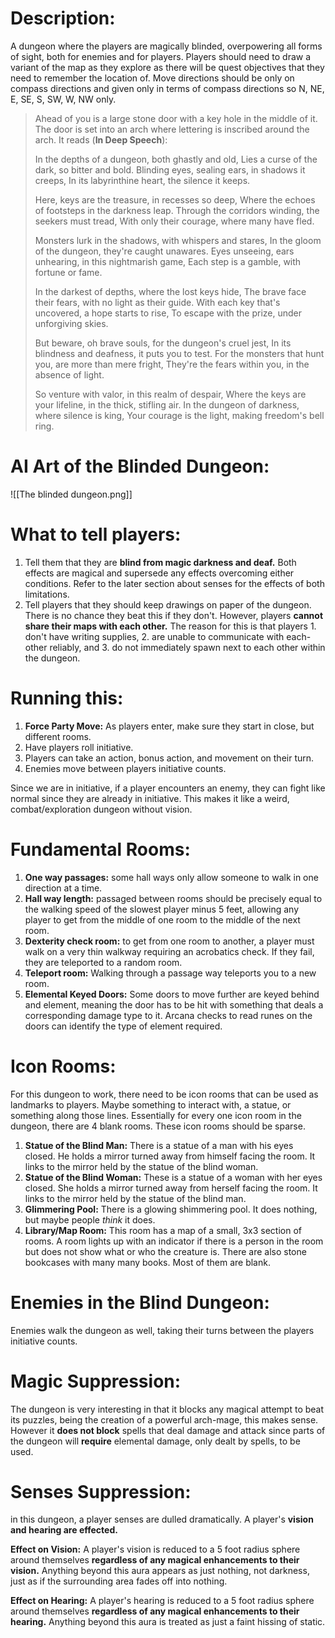 # Description:
A dungeon where the players are magically blinded, overpowering all forms of sight, both for enemies and for players. Players should need to draw a variant of the map as they explore as there will be quest objectives that they need to remember the location of. Move directions should be only on compass directions and given only in terms of compass directions so N, NE, E, SE, S, SW, W, NW only.

> Ahead of you is a large stone door with a key hole in the middle of it. The door is set into an arch where lettering is inscribed around the arch. It reads (**In Deep Speech**): 
> 
> In the depths of a dungeon, both ghastly and old, 
> Lies a curse of the dark, so bitter and bold. 
> Blinding eyes, sealing ears, in shadows it creeps, 
> In its labyrinthine heart, the silence it keeps.
> 
> Here, keys are the treasure, in recesses so deep, 
> Where the echoes of footsteps in the darkness leap. 
> Through the corridors winding, the seekers must tread, 
> With only their courage, where many have fled.
>
> Monsters lurk in the shadows, with whispers and stares, 
> In the gloom of the dungeon, they're caught unawares. 
> Eyes unseeing, ears unhearing, in this nightmarish game, 
> Each step is a gamble, with fortune or fame.
>
> In the darkest of depths, where the lost keys hide, 
> The brave face their fears, with no light as their guide. 
> With each key that's uncovered, a hope starts to rise, 
> To escape with the prize, under unforgiving skies.
>
> But beware, oh brave souls, for the dungeon's cruel jest,
> In its blindness and deafness, it puts you to test. 
> For the monsters that hunt you, are more than mere fright, 
> They're the fears within you, in the absence of light.
>
> So venture with valor, in this realm of despair, 
> Where the keys are your lifeline, in the thick, stifling air. 
> In the dungeon of darkness, where silence is king, 
> Your courage is the light, making freedom's bell ring.

# AI Art of the Blinded Dungeon:
![[The blinded dungeon.png]]
# What to tell players:
1. Tell them that they are **blind from magic darkness and deaf.** Both effects are magical and supersede any effects overcoming either conditions. Refer to the later section about senses for the effects of both limitations.
2. Tell players that they should keep drawings on paper of the dungeon. There is no chance they beat this if they don't. However, players **cannot share their maps with each other.** The reason for this is that players 1. don't have writing supplies, 2. are unable to communicate with each-other reliably, and 3. do not immediately spawn next to each other within the dungeon. 
# Running this: 
1. **Force Party Move:** As players enter, make sure they start in close, but different rooms.
2. Have players roll initiative.
3. Players can take an action, bonus action, and movement on their turn.
4. Enemies move between players initiative counts. 

Since we are in initiative, if a player encounters an enemy, they can fight like normal since they are already in initiative. This makes it like a weird, combat/exploration dungeon without vision. 
# Fundamental Rooms:
1. **One way passages:** some hall ways only allow someone to walk in one direction at a time.
2. **Hall way length:** passaged between rooms should be precisely equal to the walking speed of the slowest player minus 5 feet, allowing any player to get from the middle of one room to the middle of the next room. 
3. **Dexterity check room:** to get from one room to another, a player must walk on a very thin walkway requiring an acrobatics check. If they fail, they are teleported to a random room.
4. **Teleport room:** Walking through a passage way teleports you to a new room.
5. **Elemental Keyed Doors:** Some doors to move further are keyed behind and element, meaning the door has to be hit with something that deals a corresponding damage type to it. Arcana checks to read runes on the doors can identify the type of element required. 
# Icon Rooms:
For this dungeon to work, there need to be icon rooms that can be used as landmarks to players. Maybe something to interact with, a statue, or something along those lines. Essentially for every one icon room in the dungeon, there are 4 blank rooms. These icon rooms should be sparse. 
1. **Statue of the Blind Man:** There is a statue of a man with his eyes closed. He holds a mirror turned away from himself facing the room. It links to the mirror held by the statue of the blind woman.
2. **Statue of the Blind Woman:** These is a statue of a woman with her eyes closed. She holds a mirror turned away from herself facing the room. It links to the mirror held by the statue of the blind man.
3. **Glimmering Pool:** There is a glowing shimmering pool. It does nothing, but maybe people *think* it does. 
4. **Library/Map Room:** This room has a map of a small, 3x3 section of rooms. A room lights up with an indicator if there is a person in the room but does not show what or who the creature is. There are also stone bookcases with many many books. Most of them are blank. 
# Enemies in the Blind Dungeon:
Enemies walk the dungeon as well, taking their turns between the players initiative counts. 
# Magic Suppression:
The dungeon is very interesting in that it blocks any magical attempt to beat its puzzles, being the creation of a powerful arch-mage, this makes sense. However it **does not block** spells that deal damage and attack since parts of the dungeon will **require** elemental damage, only dealt by spells, to be used. 
# Senses Suppression:
in this dungeon, a player senses are dulled dramatically. A player's **vision and hearing are effected.** 

**Effect on Vision:**
A player's vision is reduced to a 5 foot radius sphere around themselves **regardless of any magical enhancements to their vision.** Anything beyond this aura appears as just nothing, not darkness, just as if the surrounding area fades off into nothing.

**Effect on Hearing:**
A player's hearing is reduced to a 5 foot radius sphere around themselves **regardless of any magical enhancements to their hearing.** Anything beyond this aura is treated as just a faint hissing of static.